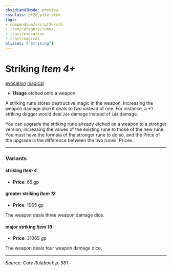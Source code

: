```yaml
---
obsidianUIMode: preview
cssclass: pf2e,pf2e-item
tags:
- compendium/src/pf2e/crb
- item/category/rune/
- trait/evocation
- trait/magical
aliases: ["Striking"]
---
```

# Striking *Item 4+*  
[evocation](evocation.md "Evocation School Trait")  [magical](magical.md "Magical Item Trait")  

- **Usage** etched onto a weapon

A striking rune stores destructive magic in the weapon, increasing the weapon damage dice it deals to two instead of one. For instance, a +1 striking dagger would deal `2d4` damage instead of `1d4` damage.

You can upgrade the striking rune already etched on a weapon to a stronger version, increasing the values of the existing rune to those of the new rune. You must have the formula of the stronger rune to do so, and the Price of the upgrade is the difference between the two runes' Prices.

---

### Variants

#### striking *Item 4*

- **Price**: 65 gp

#### greater striking *Item 12*

- **Price**: 1065 gp

The weapon deals three weapon damage dice.

#### major striking *Item 19*

- **Price**: 31065 gp

The weapon deals four weapon damage dice.

---
*Source: Core Rulebook p. 581*